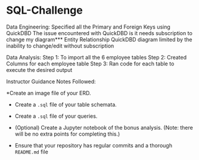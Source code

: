 # SQL-Challenge
Data Engineering:
Specified all the Primary and Foreign Keys using QuickDBD
The issue encountered with QuickDBD is it needs subscription to change my diagram***
Entity Relationship QuickDBD diagram limited by the inability to change/edit without subscription

Data Analysis:
Step 1: To import all the 6 employee tables
Step 2: Created Columns for each employee table
Step 3: Ran code for each table to execute the desired output


Instructor Guidance Notes Followed:

*Create an image file of your ERD.

* Create a `.sql` file of your table schemata.

* Create a `.sql` file of your queries.

* (Optional) Create a Jupyter notebook of the bonus analysis. (Note: there will be no extra points for completing this.)

* Ensure that your repository has regular commits and a thorough `README.md` file